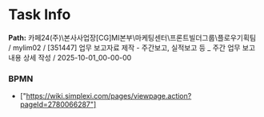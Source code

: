 # Task Info

**Path:** 카페24(주)\본사사업장\[CG]MI본부\마케팅센터\프론트빌더그룹\플로우기획팀 / mylim02 / [351447] 업무 보고자료 제작 - 주간보고, 실적보고 등 _ 주간 업무 보고 내용 상세 작성 / 2025-10-01_00-00-00

### BPMN
- ["https://wiki.simplexi.com/pages/viewpage.action?pageId=2780066287"]

